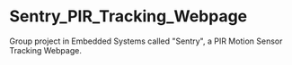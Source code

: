# Sentry_PIR_Tracking_Webpage
Group project in Embedded Systems called "Sentry", a PIR Motion Sensor Tracking Webpage.
